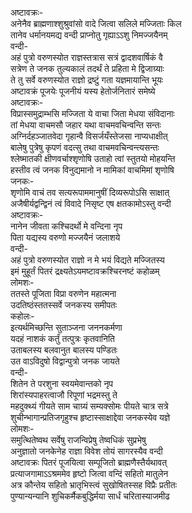 अष्टावक्रः-  
अनेनैव ब्राह्मणाश्शुश्रुवांसो वादे जित्वा सलिले मज्जिताः किल  
तानेव धर्मानयमद्य वन्दी प्राप्नोतु गृह्याऽऽशु निमज्जयैनम्  
वन्दी-  
अहं पुत्रो वरुणस्योत राज्ञस्तत्रास सत्रं द्वादशवार्षिकं वै  
सत्रेण ते जनक तुल्यकालं तदर्थं ते प्रहिता मे द्विजाग्र्याः  
ते तु सर्वे वरुणस्योत राज्ञो द्रष्टुं गता यज्ञमायान्ति भूयः  
अष्टावक्रं पूजयेः पूजनीयं यस्य हेतोर्जनितारं समेष्ये  
अष्टावक्रः-  
विप्रास्समुद्राम्भसि मज्जिता ये वाचा जिता मेधया संविदानाः  
तां मेधया वाचमसौ जहार यथा वाचमवचिन्वन्ति सन्तः  
अग्निर्दहञ्जातवेदा गृहान्वै विसर्जयँस्तेजसा नाप्यधाक्षीत्  
बालेषु पुत्रेषु कृपणं वदत्सु तथा वाचमवचिन्वन्त्यसन्तः  
श्लेष्मातकी क्षीणवर्चाश्शृणोषि उताहो त्वां स्तुतयो मोहयन्ति  
हस्तीव त्वं जनक विनुद्यमानो न मामिकां वाचमिमां शृणोषि  
जनकः-  
शृणोमि वाचं तव सत्यरूपाममानुषीं दिव्यरूपोऽसि साक्षात्  
अजैषीर्यद्वन्द्विनं त्वं विवादे निसृष्ट एष क्षतकामोऽस्तु वन्दी  
अष्टावक्रः-  
नानेन जीवता कश्चिदर्थो मे वन्दिना नृप  
पिता यद्यस्य वरुणो मज्जयैनं जलाशये  
वन्दी-  
अहं पुत्रो वरुणस्योत राज्ञो न मे भयं विद्यते मज्जितस्य  
इमं मुहूर्तं पितरं द्रक्ष्यतेऽयमष्टावक्रश्चिरनष्टं कहोळम्  
लोमशः-  
ततस्ते पूजिता विप्रा वरुणेन महात्मना  
उदतिष्ठंस्ततस्सर्वे जनकस्य समीपतः  
कहोलः-  
इत्यर्थमिच्छन्ति सुताञ्जना जननकर्मणा  
यदहं नाशकं कर्तुं तत्पुत्रः कृतवानिति  
उताबलस्य बलवानुत बालस्य पण्डितः  
उत वाऽविदुषो विद्वान्पुत्रो जनक जायते  
वन्दी-  
शितेन ते परशुना स्वयमेवान्तको नृप  
शिरांस्यपाहरत्वाजौ रिपूणां भद्रमस्तु ते  
महदुक्थ्यं गीयते साम चाग्र्यं सम्यक्सोमः पीयते चात्र सत्रे  
शुचीन्भागान्प्रतिजगृहुश्च हृष्टास्साक्षाद्देवा जनकस्येव यज्ञे  
लोमशः-  
समुत्थितेष्वथ सर्वेषु राजन्विप्रेषु तेष्वधिकं सुप्रभेषु  
अनुज्ञातो जनकेनेह राज्ञा विवेश तोयं सागरस्यैव वन्दी  
अष्टावक्रः पितरं पूजयित्वा सम्पूजितो ब्राह्मणैस्तैर्यथावत्  
प्रत्याजगामाऽऽश्रममेव हृष्टो जित्वा वन्दिं सहितो मातुलेन  
अत्र कौन्तेय सहितो भ्रातृभिस्त्वं सुखोषितस्सह विप्रैः प्रतीतः  
पुण्यान्यन्यानि शुचिकर्मैकबुद्धिर्मया सार्धं चरितास्याजमीढ  
